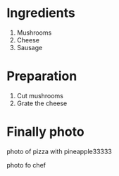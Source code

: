 # Ingredients

1.  Mushrooms
2.  Cheese
3.  Sausage

# Preparation

1.  Cut mushrooms
2.  Grate the cheese

# Finally photo

photo of pizza with pineapple33333

photo fo chef

